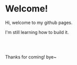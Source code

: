 # Welcome!

Hi, welcome to my github pages.

I'm still learning how to build it.

 <br>

 <br>

Thanks for coming! bye~